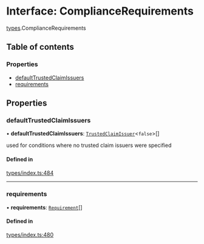 # Interface: ComplianceRequirements

[types](../wiki/types).ComplianceRequirements

## Table of contents

### Properties

- [defaultTrustedClaimIssuers](../wiki/types.ComplianceRequirements#defaulttrustedclaimissuers)
- [requirements](../wiki/types.ComplianceRequirements#requirements)

## Properties

### defaultTrustedClaimIssuers

• **defaultTrustedClaimIssuers**: [`TrustedClaimIssuer`](../wiki/types.TrustedClaimIssuer)<``false``\>[]

used for conditions where no trusted claim issuers were specified

#### Defined in

[types/index.ts:484](https://github.com/PolymeshAssociation/polymesh-sdk/blob/07a4c5b0/src/types/index.ts#L484)

___

### requirements

• **requirements**: [`Requirement`](../wiki/types.Requirement)[]

#### Defined in

[types/index.ts:480](https://github.com/PolymeshAssociation/polymesh-sdk/blob/07a4c5b0/src/types/index.ts#L480)
